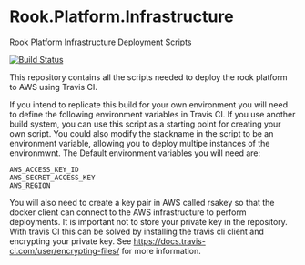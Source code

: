 # Rook.Platform.Infrastructure
Rook Platform Infrastructure Deployment Scripts

[![Build Status](https://travis-ci.org/rookframework/Rook.Platform.Infrastructure.svg?branch=master)](https://travis-ci.org/rookframework/Rook.Platform.Infrastructure)

This repository contains all the scripts needed to deploy the rook platform to AWS using Travis CI. 

If you intend to replicate this build for your own environment you will need to define the following environment variables in Travis CI. If you use another build system, you can use this script as a starting point for creating your own script. You could also modify the stackname in the script to be an environment variable, allowing you to deploy multipe instances of the environmwnt. The Default environment variables you will need are:

    AWS_ACCESS_KEY_ID
    AWS_SECRET_ACCESS_KEY
    AWS_REGION

You will also need to create a key pair in AWS called rsakey so that the docker client can connect to the AWS infrastructure to perform deployments. It is important not to store your private key in the repository. With travis CI this can be solved by installing the travis cli client and encrypting your private key. See https://docs.travis-ci.com/user/encrypting-files/ for more information. 
